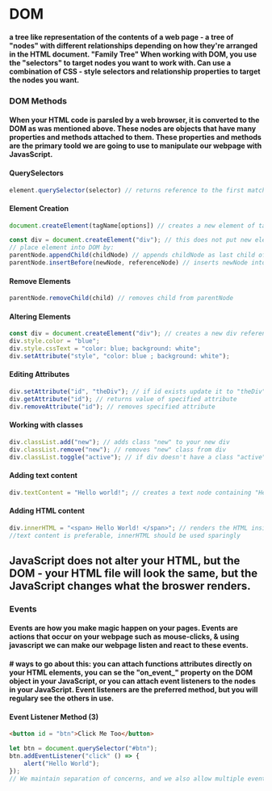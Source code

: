 # DOM
#### a tree like representation of the contents of a web page - a tree of "nodes" with different relationships depending on how they're arranged in the HTML document. "Family Tree" When working with DOM, you use the "selectors" to target nodes you want to work with. Can use a combination of CSS - style selectors and relationship properties to target the nodes you want. 

### DOM Methods
#### When your HTML code is parsled by a web browser, it is converted to the DOM as was mentioned above. These nodes are objects that have many properties and methods attached to them. These properties and methods are the primary toold we are going to use to manipulate our webpage with JavasScript.

#### QuerySelectors
```javascript
element.querySelector(selector) // returns reference to the first match of (). You can select multiple. add "all" at the end of Selector
```
#### Element Creation
```javascript
document.createElement(tagName[options]) // creates a new element of tag type tagName. [options] means you can add some optional parameters to the function. Don't worry about that ATM

const div = document.createElement("div"); // this does not put new element into DOM - creates it in memory so that you can manipulate the element (styles, ids, text, etc) before placing it on the page.
// place element into DOM by:
parentNode.appendChild(childNode) // appends childNode as last child of parentNode
parentNode.insertBefore(newNode, referenceNode) // inserts newNode into parentNode before referenceNode
```

#### Remove Elements
```javascript
parentNode.removeChild(child) // removes child from parentNode
```

#### Altering Elements
```javascript
const div = document.createElement("div"); // creates a new div referenced in the variable "div"
div.style.color = "blue";
div.style.cssText = "color: blue; background: white";
div.setAttribute("style", "color: blue ; background: white");
```

#### Editing Attributes
```javascript
div.setAttribute("id", "theDiv"); // if id exists update it to "theDiv" else create an id with the value "theDiv"
div.getAttribute("id"); // returns value of specified attribute
div.removeAttribute("id"); // removes specified attribute
```

#### Working with classes
```javascript
div.classList.add("new"); // adds class "new" to your new div
div.classList.remove("new"); // removes "new" class from div
div.classList.toggle("active"); // if div doesn't have a class "active" then add it, or if it does, remove it. (It is often standard (and more clean) to toggle a css style rather than adding and removing inline CSS)
```

#### Adding text content
```javascript
div.textContent = "Hello world!"; // creates a text node containing "Hello World" and inserts into div
```

#### Adding HTML content
```javascript
div.innerHTML = "<span> Hello World! </span>"; // renders the HTML inside div
//text content is preferable, innerHTML should be used sparingly
```

## JavaScript does not alter your HTML, but the DOM - your HTML file will look the same, but the JavaScript changes what the broswer renders.

### Events
#### Events are how you make magic happen on your pages. Events are actions that occur on your webpage such as mouse-clicks, & using javascript we can make our webpage listen and react to these events.
#### # ways to go about this: you can attach functions attributes directly on your HTML elements, you can se the "on_event_" property on the DOM object in your JavaScript, or you can attach event listeners to the nodes in your JavaScript. Event listeners are the preferred method, but you will regulary see the others in use.

#### Event Listener Method (3)
```html
<button id = "btn">Click Me Too</button>
```
```javascript
let btn = document.querySelector("#btn");
btn.addEventListener("click" () => {
    alert("Hello World");
});
// We maintain separation of concerns, and we also allow multiple event listeners if need arise.
```
